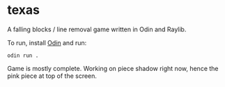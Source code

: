 # texas

A falling blocks / line removal game written in Odin and Raylib.

To run, install [Odin](https://odin-lang.org/) and run:

    odin run .

Game is mostly complete.  Working on piece shadow right now, hence the pink piece at top of the screen.    
